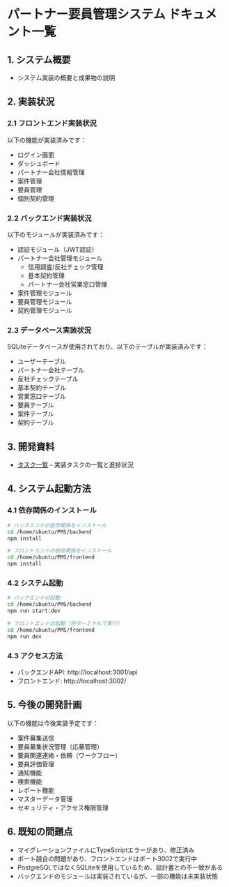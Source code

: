 # パートナー要員管理システム ドキュメント一覧

## 1. システム概要
- システム実装の概要と成果物の説明

## 2. 実装状況
### 2.1 フロントエンド実装状況
以下の機能が実装済みです：
- ログイン画面
- ダッシュボード
- パートナー会社情報管理
- 案件管理
- 要員管理
- 個別契約管理

### 2.2 バックエンド実装状況
以下のモジュールが実装済みです：
- 認証モジュール（JWT認証）
- パートナー会社管理モジュール
  - 信用調査/反社チェック管理
  - 基本契約管理
  - パートナー会社営業窓口管理
- 案件管理モジュール
- 要員管理モジュール
- 契約管理モジュール

### 2.3 データベース実装状況
SQLiteデータベースが使用されており、以下のテーブルが実装済みです：
- ユーザーテーブル
- パートナー会社テーブル
- 反社チェックテーブル
- 基本契約テーブル
- 営業窓口テーブル
- 要員テーブル
- 案件テーブル
- 契約テーブル

## 3. 開発資料
- [タスク一覧](/home/ubuntu/PMS/todo.md) - 実装タスクの一覧と進捗状況

## 4. システム起動方法
### 4.1 依存関係のインストール
```bash
# バックエンドの依存関係をインストール
cd /home/ubuntu/PMS/backend
npm install

# フロントエンドの依存関係をインストール
cd /home/ubuntu/PMS/frontend
npm install
```

### 4.2 システム起動
```bash
# バックエンドの起動
cd /home/ubuntu/PMS/backend
npm run start:dev

# フロントエンドの起動（別ターミナルで実行）
cd /home/ubuntu/PMS/frontend
npm run dev
```

### 4.3 アクセス方法
- バックエンドAPI: http://localhost:3001/api
- フロントエンド: http://localhost:3002/

## 5. 今後の開発計画
以下の機能は今後実装予定です：
- 案件募集送信
- 要員募集状況管理（応募管理）
- 要員関連連絡・依頼（ワークフロー）
- 要員評価管理
- 通知機能
- 検索機能
- レポート機能
- マスターデータ管理
- セキュリティ・アクセス権限管理

## 6. 既知の問題点
- マイグレーションファイルにTypeScriptエラーがあり、修正済み
- ポート競合の問題があり、フロントエンドはポート3002で実行中
- PostgreSQLではなくSQLiteを使用しているため、設計書との不一致がある
- バックエンドのモジュールは実装されているが、一部の機能は未実装状態
